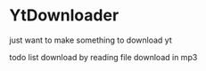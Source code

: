 # YtDownloader
just want to make something to download yt

todo list
download by reading file
download in mp3

